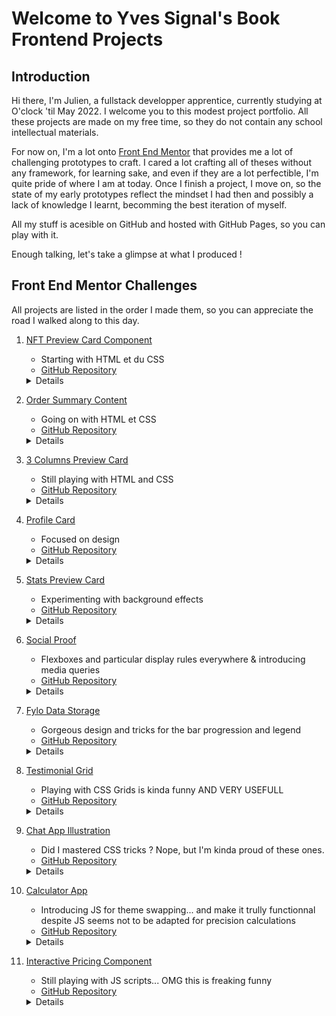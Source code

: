 # Welcome to Yves Signal's Book Frontend Projects

## Introduction
Hi there, I'm Julien, a fullstack developper apprentice, currently studying at O'clock 'til May 2022.
I welcome you to this modest project portfolio.
All these projects are made on my free time, so they do not contain any school intellectual materials.

For now on, I'm a lot onto [Front End Mentor](https://www.frontendmentor.io/home) that provides me a lot of challenging prototypes to craft.
I cared a lot crafting all of theses without any framework, for learning sake, and even if they are a lot perfectible, I'm quite pride of where I am at today.
Once I finish a project, I move on, so the state of my early prototypes reflect the mindset I had then and possibly a lack of knowledge I learnt, becomming the best iteration of myself.

All my stuff is acesible on GitHub and hosted with GitHub Pages, so you can play with it.

Enough talking, let's take a glimpse at what I produced !

## Front End Mentor Challenges

All projects are listed in the order I made them, so you can appreciate the road I walked along to this day.

1. [NFT Preview Card Component](https://julien-goletto.github.io/nft-preview-card-component-main/html/)
     - Starting with HTML et du CSS
    - [GitHub Repository](https://github.com/Julien-Goletto/Julien-Goletto.github.io/tree/main/nft-preview-card-component-main)
    <details>
    <img src="./assets/img/nft-preview-card-component.png"/>
    </details>

2. [Order Summary Content](https://julien-goletto.github.io/order-summary-component-main/html/)
    - Going on with HTML et CSS
    - [GitHub Repository](https://github.com/Julien-Goletto/Julien-Goletto.github.io/tree/main/order-summary-component-main)
    <details>
    <img src="./assets/img/order-summary-content.png"/>
    </details>

3. [3 Columns Preview Card](https://julien-goletto.github.io/3-column-preview-card-component-main/html/)
    - Still playing with HTML and CSS
    - [GitHub Repository](https://github.com/Julien-Goletto/Julien-Goletto.github.io/tree/main/3-column-preview-card-component-main)
    <details>
    <img src="./assets/img/3-columns-preview-card.png"/>
    </details>

4. [Profile Card](https://github.com/Julien-Goletto/Julien-Goletto.github.io/tree/main/profile-card-component)
    - Focused on design
    - [GitHub Repository](https://github.com/Julien-Goletto/Julien-Goletto.github.io/tree/main/profile-card-component)
    <details>
    <img src="./assets/img/profile-card.png"/>
    </details>

5. [Stats Preview Card](https://julien-goletto.github.io/stats-preview-card-component-main/html/)
    - Experimenting with background effects
    - [GitHub Repository](https://github.com/Julien-Goletto/Julien-Goletto.github.io/tree/main/stats-preview-card-component-main)
    <details>
    <img src="./assets/img/stats-preview-card.png"/>
    </details>

6. [Social Proof](https://julien-goletto.github.io/social-proof-section-master/html/)
    - Flexboxes and particular display rules everywhere & introducing media queries
    - [GitHub Repository](https://github.com/Julien-Goletto/Julien-Goletto.github.io/tree/main/social-proof-section-master)
    <details>
    <img src="./assets/img/social-proof-section-desktop.png"/>
    <img src="./assets/img/social-proof-section-mobile.png"/>
    </details>

7. [Fylo Data Storage](https://julien-goletto.github.io/fylo-data-storage-component-master/html/)
    - Gorgeous design and tricks for the bar progression and legend
    - [GitHub Repository](https://github.com/Julien-Goletto/Julien-Goletto.github.io/tree/main/fylo-data-storage-component-master)
    <details>
    <img src="./assets/img/fylo-data-storage-desktop.png"/>
    <img src="./assets/img/fylo-data-storage-mobile.png"/>
    </details>

8. [Testimonial Grid](https://julien-goletto.github.io/testimonials-grid-section-main/html/)
    - Playing with CSS Grids is kinda funny AND VERY USEFULL
    - [GitHub Repository](https://github.com/Julien-Goletto/Julien-Goletto.github.io/tree/main/testimonials-grid-section-main)
    <details>
    <img src="./assets/img/testimonial-grid-desktop.png"/>
    <img src="./assets/img/testimonial-grid-mobile.png"/>
    </details>

9. [Chat App Illustration](https://julien-goletto.github.io/chat-app-css-illustration-master/html/)
    - Did I mastered CSS tricks ? Nope, but I'm kinda proud of these ones.
    - [GitHub Repository](https://github.com/Julien-Goletto/Julien-Goletto.github.io/tree/main/chat-app-css-illustration-master)
    <details>
    <img src="./assets/img/chat-app-illustration-desktop.png"/>
    <img src="./assets/img/chat-app-illustration-mobile.png"/>
    </details>

10. [Calculator App](https://julien-goletto.github.io/calculator-app/html/)
    - Introducing JS for theme swapping... and make it trully functionnal despite JS seems not to be adapted for precision calculations
    - [GitHub Repository](https://github.com/Julien-Goletto/Julien-Goletto.github.io/tree/main/calculator-app)
    <details>
    <img src="./assets/img/calculator-app-theme1-desktop.png"/>
    <img src="./assets/img/calculator-app-theme2-mobile.png"/>
    </details>

10. [Interactive Pricing Component](https://julien-goletto.github.io/interactive-pricing-component/html/)
    - Still playing with JS scripts... OMG this is freaking funny
    - [GitHub Repository](https://github.com/Julien-Goletto/Julien-Goletto.github.io/tree/main/interactive-pricing-component)
    <details>
    <img src="./assets/img/interactive-pricing-component-desktop.png"/>
    <img src="./assets/img/interactive-pricing-component-mobile.png"/>
    </details>